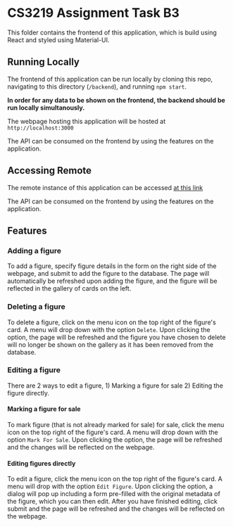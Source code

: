 # CS3219 Assignment Task B3

This folder contains the frontend of this application, which is build using React and styled using Material-UI.

## Running Locally

The frontend of this application can be run locally by cloning this repo, navigating to this directory (`/backend`), and running `npm start`. 

**In order for any data to be shown on the frontend, the backend should be run locally simultanously.**

The webpage hosting this application will be hosted at `http://localhost:3000`

The API can be consumed on the frontend by using the features on the application. 

## Accessing Remote

The remote instance of this application can be accessed [at this link](https://cs3219-assignment-b-frontend.et.r.appspot.com/)

The API can be consumed on the frontend by using the features on the application. 

## Features

### Adding a figure
To add a figure, specify figure details in the form on the right side of the webpage, and submit to add the figure to the database. The page will automatically be refreshed upon adding the figure, and the figure will be reflected in the gallery of cards on the left. 

### Deleting a figure
To delete a figure, click on the menu icon on the top right of the figure's card. A menu will drop down with the option `Delete`. Upon clicking the option, the page will be refreshed and the figure you have chosen to delete will no longer be shown on the gallery as it has been removed from the database. 

### Editing a figure

There are 2 ways to edit a figure, 1) Marking a figure for sale 2) Editing the figure directly. 

#### Marking a figure for sale

To mark figure (that is not already marked for sale) for sale, click the menu icon on the top right of the figure's card. A menu will drop down with the option `Mark For Sale`. Upon clicking the option, the page will be refreshed and the changes will be reflected on the webpage.

#### Editing figures directly

To edit a figure, click the menu icon on the top right of the figure's card. A menu will drop with the option `Edit Figure`. Upon clicking the option, a dialog will pop up including a form pre-filled with the original metadata of the figure, which you can then edit. After you have finished editing, click submit and the page will be refreshed and the changes will be reflected on the webpage.
